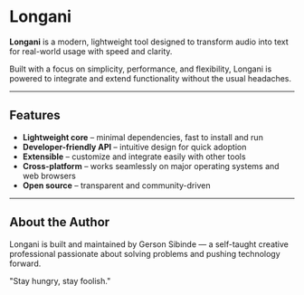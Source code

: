 # Longani

**Longani** is a modern, lightweight tool designed to transform audio into text for real-world usage with speed and clarity.  

Built with a focus on simplicity, performance, and flexibility, Longani is powered to integrate and extend functionality without the usual headaches.

---

## Features

- **Lightweight core** – minimal dependencies, fast to install and run  
- **Developer-friendly API** – intuitive design for quick adoption  
- **Extensible** – customize and integrate easily with other tools  
- **Cross-platform** – works seamlessly on major operating systems and web browsers
- **Open source** – transparent and community-driven  

---

## About the Author

Longani is built and maintained by Gerson Sibinde — a self-taught creative professional passionate about solving problems and pushing technology forward.

"Stay hungry, stay foolish."